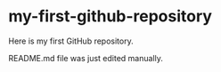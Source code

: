 # my-first-github-repository
Here is my first GitHub repository.

README.md file  was just edited manually.
